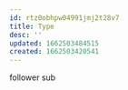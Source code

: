 ```yaml
---
id: rtz0obhpw04991jmj2t28v7
title: Type
desc: ''
updated: 1662503484515
created: 1662503420541
---
```


follower
sub

